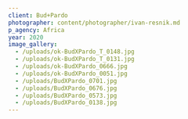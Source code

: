 ```yaml
---
client: Bud+Pardo
photographer: content/photographer/ivan-resnik.md
p_agency: Africa
year: 2020
image_gallery:
  - /uploads/ok-BudXPardo_T_0148.jpg
  - /uploads/ok-BudXPardo_T_0131.jpg
  - /uploads/ok-BudXPardo_0666.jpg
  - /uploads/ok-BudXPardo_0051.jpg
  - /uploads/BudXPardo_0701.jpg
  - /uploads/BudXPardo_0676.jpg
  - /uploads/BudXPardo_0573.jpg
  - /uploads/BudXPardo_0138.jpg
---
```


